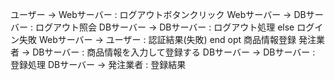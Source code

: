 
ユーザー -> Webサーバー : ログアウトボタンクリック
Webサーバー -> DBサーバー : ログアウト照会
DBサーバー -> DBサーバー : ログアウト処理
else ログイン失敗
Webサーバー -> ユーザー : 認証結果(失敗)
end
opt 商品情報登録
発注業者 -> DBサーバー : 商品情報を入力して登録する
DBサーバー -> DBサーバー : 登録処理
DBサーバー -> 発注業者 : 登録結果
